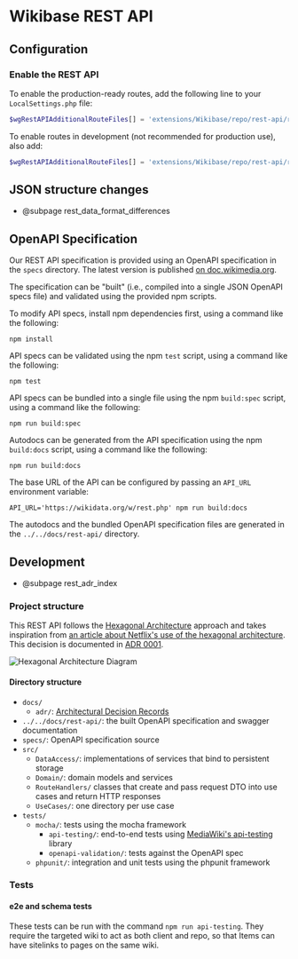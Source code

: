 # Wikibase REST API

## Configuration

### Enable the REST API

To enable the production-ready routes, add the following line to your `LocalSettings.php` file:

```php
$wgRestAPIAdditionalRouteFiles[] = 'extensions/Wikibase/repo/rest-api/routes.json';
```

To enable routes in development (not recommended for production use), also add:

```php
$wgRestAPIAdditionalRouteFiles[] = 'extensions/Wikibase/repo/rest-api/routes.dev.json';
```

## JSON structure changes

* @subpage rest_data_format_differences

## OpenAPI Specification

Our REST API specification is provided using an OpenAPI specification in the `specs` directory. The latest version is published [on doc.wikimedia.org](https://doc.wikimedia.org/Wikibase/master/js/rest-api/).

The specification can be "built" (i.e., compiled into a single JSON OpenAPI specs file) and validated using the provided npm scripts.

To modify API specs, install npm dependencies first, using a command like the following:

```
npm install
```

API specs can be validated using the npm `test` script, using a command like the following:

```
npm test
```

API specs can be bundled into a single file using the npm `build:spec` script, using a command like the following:

```
npm run build:spec
```

Autodocs can be generated from the API specification using the npm `build:docs` script, using a command like the following:

```
npm run build:docs
```

The base URL of the API can be configured by passing an `API_URL` environment variable:

```
API_URL='https://wikidata.org/w/rest.php' npm run build:docs
```

The autodocs and the bundled OpenAPI specification files are generated in the `../../docs/rest-api/` directory.

## Development

* @subpage rest_adr_index

### Project structure
This REST API follows the [Hexagonal Architecture](https://alistair.cockburn.us/hexagonal-architecture/) approach and takes inspiration from [an article about Netflix's use of the hexagonal architecture](https://netflixtechblog.com/ready-for-changes-with-hexagonal-architecture-b315ec967749). This decision is documented in [ADR 0001](docs/adr/0001_hexagonal_architecture.md).

![Hexagonal Architecture Diagram](./hexagonal_architecture.drawio.svg)

#### Directory structure

- `docs/`
  - `adr/`: [Architectural Decision Records](https://adr.github.io/)
- `../../docs/rest-api/`: the built OpenAPI specification and swagger documentation
- `specs/`: OpenAPI specification source
- `src/`
  - `DataAccess/`: implementations of services that bind to persistent storage
  - `Domain/`: domain models and services
  - `RouteHandlers/` classes that create and pass request DTO into use cases and return HTTP responses
  - `UseCases/`: one directory per use case
- `tests/`
  - `mocha/`: tests using the mocha framework
    - `api-testing/`: end-to-end tests using [MediaWiki's api-testing][1] library
	- `openapi-validation/`: tests against the OpenAPI spec
  - `phpunit/`: integration and unit tests using the phpunit framework

### Tests

#### e2e and schema tests

These tests can be run with the command `npm run api-testing`. They require the targeted wiki to act as both client and repo, so that Items can have sitelinks to pages on the same wiki.

[1]: https://www.mediawiki.org/wiki/MediaWiki_API_integration_tests
